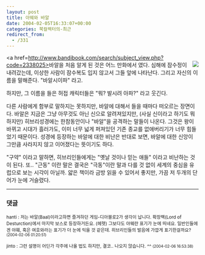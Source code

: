 ```yaml
---
layout: post
title: 아웨와 바알
date: 2004-02-05T16:33:07+00:00
categories: 북컬렉터의-최근
redirect_from:
  - /331
---
```


<a href=http://www.bandibook.com/search/subject_view.php?code=2338025><img src=http://www.bandibook.com/largeimage/2338025.jpg align=right></a>바알을 처음 알게 된 것은 어느 만화에서 였다. 심해에 잠수정이 내려갔는데, 이상한 사람이 잠수복도 입지 않고서 그들 앞에 나타난다. 그리고 자신의 이름을 말해준다. "바알시이파" 라고.

하지만, 그 이름을 들은 허접 캐릭터들은 "뭐? 발시려 아파?" 라고 웃긴다.

다른 사람에게 함부로 말하지는 못하지만, 바알에 대해서 들을 때마다 떠오르는 장면이다. 바알은 지금은 그냥 아무것도 아닌 신으로 알려져있지만, (사실 신이라고 하기도 뭐하지만) 히브리성경에는 한참동안이나 "바알"을 공격하는 말들이 나온다. 그것은 왕이 바뀌고 시대가 흘러가도, 이미 너무 넓게 퍼져있던 기존 종교를 없애버리기가 너무 힘들었기 때문이다. 성경에 등장하는 바알에 대한 비난은 반대로 보면, 바알에 대한 신앙이 그만큼 사라지지 않고 이어졌다는 뜻이기도 하다.

"구약" 이라고 말하면, 히브리인들에게는 "옛날 것이나 믿는 애들" 이라고 비난하는 것이 된다. 또.. "근동" 이란 말은 결국은 "극동"이란 말과 다를 것 없이 세계의 중심을 유럽으로 보는 시각이 아닐까. 얇은 책이라 금방 읽을 수 있어서 좋지만, 가끔 저 두개의 단어가 눈에 거슬렸다.

* * *

### 댓글



<!--- cmt:680 --->
<!--- mail: --->
<!--- parent:0 --->

<small class=comment>hanti : 저는 바알(Baal)이라고하면 즐겨하던 게임-디아블로2가 생각이 납니다. 확장팩(Lord of Desturction)에서 마지막 보스로 등장하거든요. (헤헷)  그보다도 야웨란 표기가 눈에 띄네요. 일반인들에겐 야훼, 혹은 여호와라는 표기가 더 눈에 익을 것 같은데. 히브리인들의 발음에 가깝게 표기한걸까요? <small>(2004-02-06 01:20:51)</small></small>


<!--- cmt:681 --->
<!--- mail: --->
<!--- parent:0 --->

<small class=comment>jinto : 그런 설명이 어딘가 각주에 나올 법도 하지만, 결코.. 나오지 않습니다. ^^ <small>(2004-02-06 16:53:38)</small></small>

